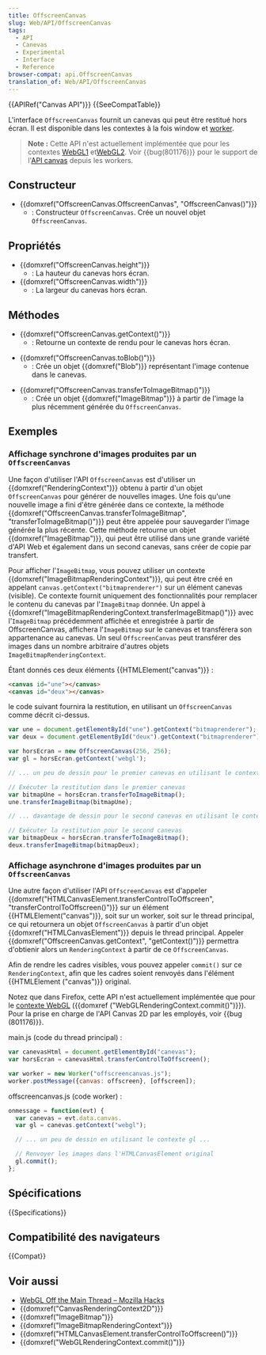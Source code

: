 ```yaml
---
title: OffscreenCanvas
slug: Web/API/OffscreenCanvas
tags:
  - API
  - Canevas
  - Experimental
  - Interface
  - Reference
browser-compat: api.OffscreenCanvas
translation_of: Web/API/OffscreenCanvas
---
```


{{APIRef("Canvas API")}} {{SeeCompatTable}}

L'interface `OffscreenCanvas` fournit un canevas qui peut être restitué hors écran. Il est disponible dans les contextes à la fois window et [worker](/fr-FR/docs/Web/API/Web_Workers_API).

> **Note :** Cette API n'est actuellement implémentée que pour les contextes [WebGL1](/fr-FR/docs/Web/API/WebGLRenderingContext) et[WebGL2](/fr-FR/docs/Web/API/WebGL2RenderingContext). Voir {{bug(801176)}} pour le support de l'[API canvas](/fr-FR/docs/Web/API/Canvas_API) depuis les workers.

## Constructeur

- {{domxref("OffscreenCanvas.OffscreenCanvas", "OffscreenCanvas()")}}
  - : Constructeur `OffscreenCanvas`. Crée un nouvel objet `OffscreenCanvas`.

## Propriétés

- {{domxref("OffscreenCanvas.height")}}
  - : La hauteur du canevas hors écran.
- {{domxref("OffscreenCanvas.width")}}
  - : La largeur du canevas hors écran.

## Méthodes

- {{domxref("OffscreenCanvas.getContext()")}}
  - : Retourne un contexte de rendu pour le canevas hors écran.

<!---->

- {{domxref("OffscreenCanvas.toBlob()")}}
  - : Crée un objet {{domxref("Blob")}} représentant l'image contenue dans le canevas.

<!---->

- {{domxref("OffscreenCanvas.transferToImageBitmap()")}}
  - : Crée un objet {{domxref("ImageBitmap")}} à partir de l'image la plus récemment générée du `OffscreenCanvas`.

## Exemples

### Affichage synchrone d'images produites par un `OffscreenCanvas`

Une façon d'utiliser l'API `OffscreenCanvas` est d'utiliser un {{domxref("RenderingContext")}} obtenu à partir d'un objet `OffscreenCanvas` pour générer de nouvelles images. Une fois qu'une nouvelle image a fini d'être générée dans ce contexte, la méthode {{domxref("OffscreenCanvas.transferToImageBitmap", "transferToImageBitmap()")}} peut être appelée pour sauvegarder l'image générée la plus récente. Cette méthode retourne un objet {{domxref("ImageBitmap")}}, qui peut être utilisé dans une grande variété d'API Web et également dans un second canevas, sans créer de copie par transfert.

Pour afficher l'`ImageBitmap`, vous pouvez utiliser un contexte {{domxref("ImageBitmapRenderingContext")}}, qui peut être créé en appelant `canvas.getContext("bitmaprenderer")` sur un élément canevas (visible). Ce contexte fournit uniquement des fonctionnalités pour remplacer le contenu du canevas par l'`ImageBitmap` donnée. Un appel à {{domxref("ImageBitmapRenderingContext.transferImageBitmap()")}} avec l'`ImageBitmap` précédemment affichée et enregistrée à partir de OffscreenCanvas, affichera l'`ImageBitmap` sur le canevas et transférera son appartenance au canevas. Un seul `OffscreenCanvas` peut transférer des images dans un nombre arbitraire d'autres objets `ImageBitmapRenderingContext`.

Étant donnés ces deux éléments {{HTMLElement("canvas")}} :

```html
<canvas id="une"></canvas>
<canvas id="deux"></canvas>
```

le code suivant fournira la restitution, en utilisant un `OffscreenCanvas` comme décrit ci-dessus.

```js
var une = document.getElementById("une").getContext("bitmaprenderer");
var deux = document.getElementById("deux").getContext("bitmaprenderer");

var horsEcran = new OffscreenCanvas(256, 256);
var gl = horsEcran.getContext('webgl');

// ... un peu de dessin pour le premier canevas en utilisant le contexte gl ...

// Exécuter la restitution dans le premier canevas
var bitmapUne = horsEcran.transferToImageBitmap();
une.transferImageBitmap(bitmapUne);

// ... davantage de dessin pour le second canevas en utilisant le context gl ...

// Exécuter la restitution pour le second canevas
var bitmapDeux = horsEcran.transferToImageBitmap();
deux.transferImageBitmap(bitmapDeux);
```

### Affichage asynchrone d'images produites par un `OffscreenCanvas`

Une autre façon d'utiliser l'API `OffscreenCanvas` est d'appeler {{domxref("HTMLCanvasElement.transferControlToOffscreen", "transferControlToOffscreen()")}} sur un élément {{HTMLElement("canvas")}}, soit sur un worker, soit sur le thread principal, ce qui retournera un objet `OffscreenCanvas` à partir d'un objet {{domxref("HTMLCanvasElement")}} depuis le thread principal. Appeler {{domxref("OffscreenCanvas.getContext", "getContext()")}} permettra d'obtienir alors un `RenderingContext` à partir de ce `OffscreenCanvas`.

Afin de rendre les cadres visibles, vous pouvez appeler `commit()` sur ce `RenderingContext`, afin que les cadres soient renvoyés dans l'élément {{HTMLElement ("canvas")}} original.

Notez que dans Firefox, cette API n'est actuellement implémentée que pour le [contexte WebGL](/fr-FR/docs/Web/API/WebGL_API) ({{domxref ("WebGLRenderingContext.commit()")}}). Pour la prise en charge de l'API Canvas 2D par les employés, voir {{bug (801176)}}.

main.js (code du thread principal) :

```js
var canevasHtml = document.getElementById("canevas");
var horsEcran = canevasHtml.transferControlToOffscreen();

var worker = new Worker("offscreencanvas.js");
worker.postMessage({canvas: offscreen}, [offscreen]);
```

offscreencanvas.js (code worker) :

```js
onmessage = function(evt) {
  var canevas = evt.data.canvas.
  var gl = canevas.getContext("webgl");

  // ... un peu de dessin en utilisant le contexte gl ...

  // Renvoyer les images dans l'HTMLCanvasElement original
  gl.commit();
};
```

## Spécifications

{{Specifications}}

## Compatibilité des navigateurs

{{Compat}}

## Voir aussi

- [WebGL Off the Main Thread – Mozilla Hacks](https://hacks.mozilla.org/2016/01/webgl-off-the-main-thread/)
- {{domxref("CanvasRenderingContext2D")}}
- {{domxref("ImageBitmap")}}
- {{domxref("ImageBitmapRenderingContext")}}
- {{domxref("HTMLCanvasElement.transferControlToOffscreen()")}}
- {{domxref("WebGLRenderingContext.commit()")}}
